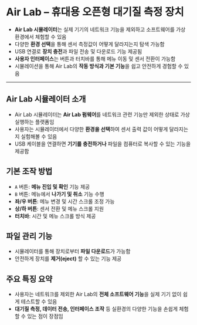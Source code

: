 # Air Lab – 휴대용 오픈형 대기질 측정 장치


* **Air Lab 시뮬레이터**는 실제 기기의 네트워크 기능을 제외하고 소프트웨어를 가상 환경에서 체험할 수 있음
* 다양한 **환경 선택**을 통해 센서 측정값이 어떻게 달라지는지 탐색 가능함
* USB 연결로 **장치 충전**과 파일 전송 및 다운로드 기능 제공됨
* **사용자 인터페이스**는 버튼과 터치바를 통해 메뉴 이동 및 센서 전환이 가능함
* 시뮬레이션을 통해 Air Lab의 **작동 방식과 기본 기능**을 쉽고 안전하게 경험할 수 있음

---

Air Lab 시뮬레이터 소개
----------------

* Air Lab 시뮬레이터는 **Air Lab 펌웨어**를 네트워크 관련 기능만 제외한 상태로 가상 실행하는 플랫폼임
* 사용자는 시뮬레이터에서 다양한 **환경을 선택**하여 센서 출력 값이 어떻게 달라지는지 실험해볼 수 있음
* USB 케이블을 연결하면 **기기를 충전하거나** 파일을 컴퓨터로 복사할 수 있는 기능을 제공함

기본 조작 방법
--------

* `A` 버튼: **메뉴 진입 및 확인** 기능 제공
* `B` 버튼: 메뉴에서 **나가기 및 취소** 기능 수행
* **좌/우 버튼**: 메뉴 변경 및 시간 스크롤 조정 가능
* **상/하 버튼**: 센서 전환 및 메뉴 스크롤 지원
* **터치바**: 시간 및 메뉴 스크롤 방식 제공

파일 관리 기능
--------

* 시뮬레이터를 통해 장치로부터 **파일 다운로드**가 가능함
* 안전하게 장치를 **제거(eject)** 할 수 있는 기능 제공

주요 특징 요약
--------

* 사용자는 네트워크를 제외한 Air Lab의 **전체 소프트웨어 기능**을 실제 기기 없이 쉽게 테스트할 수 있음
* **대기질 측정, 데이터 전송, 인터페이스 조작** 등 실환경의 다양한 기능을 손쉽게 체험할 수 있는 점이 장점임
